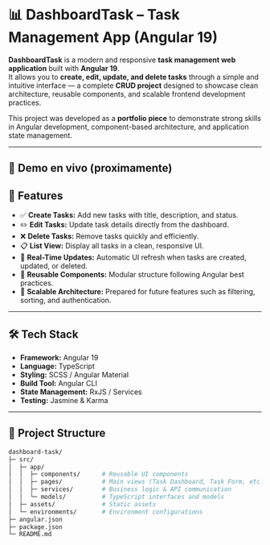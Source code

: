 # 📊 DashboardTask – Task Management App (Angular 19)

**DashboardTask** is a modern and responsive **task management web application** built with **Angular 19**.  
It allows you to **create, edit, update, and delete tasks** through a simple and intuitive interface — a complete **CRUD project** designed to showcase clean architecture, reusable components, and scalable frontend development practices.

This project was developed as a **portfolio piece** to demonstrate strong skills in Angular development, component-based architecture, and application state management.

---

## 🚀 Demo en vivo (proximamente)


## 🚀 Features

- ✅ **Create Tasks:** Add new tasks with title, description, and status.  
- ✏️ **Edit Tasks:** Update task details directly from the dashboard.  
- ❌ **Delete Tasks:** Remove tasks quickly and efficiently.  
- 📋 **List View:** Display all tasks in a clean, responsive UI.  
- 🔄 **Real-Time Updates:** Automatic UI refresh when tasks are created, updated, or deleted.  
- 🧱 **Reusable Components:** Modular structure following Angular best practices.  
- 🧪 **Scalable Architecture:** Prepared for future features such as filtering, sorting, and authentication.

---

## 🛠️ Tech Stack

- **Framework:** Angular 19  
- **Language:** TypeScript  
- **Styling:** SCSS / Angular Material  
- **Build Tool:** Angular CLI  
- **State Management:** RxJS / Services  
- **Testing:** Jasmine & Karma

---

## 📂 Project Structure

```bash
dashboard-task/
├─ src/
│  ├─ app/
│  │  ├─ components/      # Reusable UI components
│  │  ├─ pages/           # Main views (Task Dashboard, Task Form, etc.)
│  │  ├─ services/        # Business logic & API communication
│  │  └─ models/          # TypeScript interfaces and models
│  ├─ assets/             # Static assets
│  └─ environments/       # Environment configurations
├─ angular.json
├─ package.json
└─ README.md
